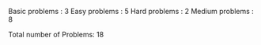 Basic problems : 3
Easy problems : 5
Hard problems : 2
Medium problems : 8

Total number of Problems: 18
